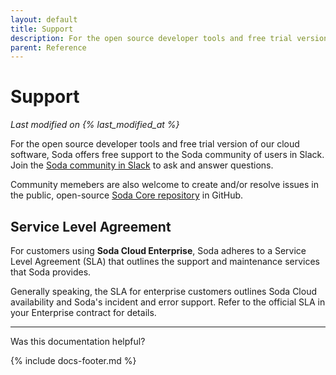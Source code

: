 ```yaml
---
layout: default
title: Support
description: For the open source developer tools and free trial version of our cloud software, Soda offers free support to the Soda community of users in Slack.
parent: Reference
---
```


# Support
*Last modified on {% last_modified_at %}*

For the open source developer tools and free trial version of our cloud software, Soda offers free support to the Soda community of users in Slack. Join the <a href="https://community.soda.io/slack" target="_blank"> Soda community in Slack</a> to ask and answer questions.
<br />

Community memebers are also welcome to create and/or resolve issues in the public, open-source <a href="https://github.com/sodadata/soda-core" target="_blank"> Soda Core repository</a> in GitHub.  

## Service Level Agreement

For customers using **Soda Cloud Enterprise**, Soda adheres to a Service Level Agreement (SLA) that outlines the support and maintenance services that Soda provides.

Generally speaking, the SLA for enterprise customers outlines Soda Cloud availability and Soda's incident and error support. Refer to the official SLA in your Enterprise contract for details.

---

Was this documentation helpful?

<!-- LikeBtn.com BEGIN -->
<span class="likebtn-wrapper" data-theme="tick" data-i18n_like="Yes" data-ef_voting="grow" data-show_dislike_label="true" data-counter_zero_show="true" data-i18n_dislike="No"></span>
<script>(function(d,e,s){if(d.getElementById("likebtn_wjs"))return;a=d.createElement(e);m=d.getElementsByTagName(e)[0];a.async=1;a.id="likebtn_wjs";a.src=s;m.parentNode.insertBefore(a, m)})(document,"script","//w.likebtn.com/js/w/widget.js");</script>
<!-- LikeBtn.com END -->

{% include docs-footer.md %}